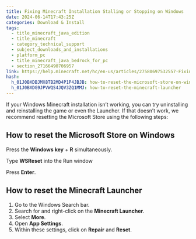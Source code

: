 ```yaml
---
title: Fixing Minecraft Installation Stalling or Stopping on Windows
date: 2024-06-14T17:43:25Z
categories: Download & Install
tags:
  - title_minecraft_java_edition
  - title_minecraft
  - category_technical_support
  - subject_downloads_and_installations
  - platform_pc
  - title_minecraft_java_bedrock_for_pc
  - section_27166490706957
link: https://help.minecraft.net/hc/en-us/articles/27580697532557-Fixing-Minecraft-Installation-Stalling-or-Stopping-on-Windows
hash:
  h_01J0BXDBJMX8TB2MD4P1P4JBJB: how-to-reset-the-microsoft-store-on-windows
  h_01J0BXDG9JPVWQS4JQV3ZQ1MMJ: how-to-reset-the-minecraft-launcher
---
```


If your Windows Minecraft installation isn’t working, you can try uninstalling and reinstalling the game or even the Launcher. If that doesn’t work, we recommend resetting the Microsoft Store using the following steps:

## How to reset the Microsoft Store on Windows

Press the **Windows key** + **R** simultaneously.

Type **WSReset** into the Run window

Press **Enter**.

## How to reset the Minecraft Launcher

1.  Go to the Windows Search bar.
2.  Search for and right-click on the **Minecraft Launcher**.
3.  Select **More**.
4.  Open **App Settings**.
5.  Within these settings, click on **Repair** and **Reset**.
